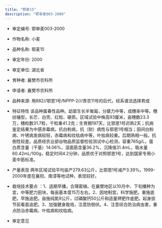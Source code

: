 ```yaml
---
title: "鄂麦15"
description: "鄂审麦003-2000"
---
```

* 审定编号:  鄂审麦003-2000

*  作物名称:  小麦

*  品种名称:  鄂麦15

*  审定年份:  2000

*  审定单位:  湖北省

* 育种者:  襄樊市农科所

*  申请者:  襄樊市农科所

*  品种来源:  用882//鄂恩1号/NPPP-2///贵农11号的后代，经系谱法选择育成

*  特征特性
该品种属春性品种。幼苗生长半匍匐，分蘖力中等，成穗率中等。穗纺锤型，长芒、白壳、红粒、硬质。区域试验中株高93厘米，亩穗数23.3万，穗粒数31.7粒，千粒重41.2克；生育期197天，比鄂恩1号迟熟2天；抗病鉴定结果为中感赤霉病，抗白粉病，抗（耐）病性与鄂恩1号相当；田间白粉病、叶锈病发病较轻，赤霉病和纹枯病中等，叶枯病较重。后期熟相一般。抗倒性较差。品质经农业部谷物品质监督检验测试中心检测，容重765g/L，蛋白质含量（干基）14.06%，湿面筋含量36.2%，沉降值31.4mL，吸水量60.42mL/100g，稳定时间4.2分钟，品质优于对照鄂恩1号，达到国家专用小麦中筋标准。

*  产量表现
两年区域试验平均亩产279.63公斤，比鄂恩1号减产3.39%。1999-2000年度在襄阳、南漳等地试种，表现较好。

*  栽培技术要点
：1、适期早播，合理密植。在襄樊地区以10月中、下旬播种为宜，中等肥力田块，每亩基本苗15万左右。2、因地制宜，科学施肥。重施底肥，早施追肥。亩施纯氮9公斤，过磷酸钙50公斤和适量钾肥作底肥。起身拔节前看苗追肥。3、加强健身栽培，注意防倒伏。4、注意综合防治病虫害，重点防治赤霉病、叶枯病和纹枯病。

*  审定意见

